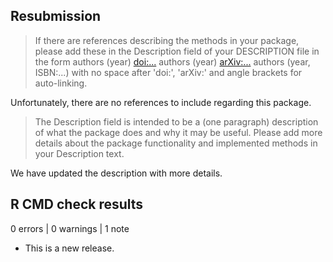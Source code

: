 ## Resubmission

> If there are references describing the methods in your package, please
add these in the Description field of your DESCRIPTION file in the form
authors (year) <doi:...>
authors (year) <arXiv:...>
authors (year, ISBN:...)
with no space after 'doi:', 'arXiv:' and angle brackets for auto-linking.

Unfortunately, there are no references to include regarding this package.

> The Description field is intended to be a (one paragraph) description of
what the package does and why it may be useful. Please add more details
about the package functionality and implemented methods in your
Description text.

We have updated the description with more details.

## R CMD check results

0 errors | 0 warnings | 1 note

* This is a new release.
